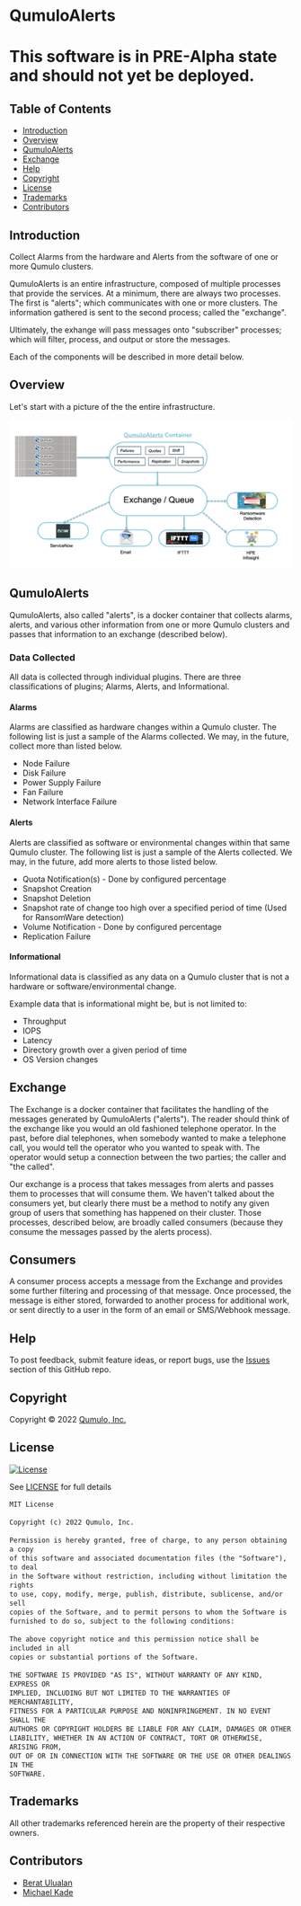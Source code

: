 # QumuloAlerts

# This software is in PRE-Alpha state and should not yet be deployed.

## Table of Contents

   * [Introduction](#introduction)
   * [Overview](#overview)
   * [QumuloAlerts](#qumuloalerts)
   * [Exchange](#exchange)
   * [Help](#help)
   * [Copyright](#copyright)
   * [License](#license)
   * [Trademarks](#trademarks)
   * [Contributors](#contributors)

## Introduction

Collect Alarms from the hardware and Alerts from the software of one or more Qumulo clusters.

QumuloAlerts is an entire infrastructure, composed of multiple processes that provide the services.
At a minimum, there are always two processes. The first is "alerts"; which communicates with
one or more clusters. The information gathered is sent to the second process; called the "exchange".

Ultimately, the exhange will pass messages onto "subscriber" processes; which will filter, process, and output or store the messages.

Each of the components will be described in more detail below.

## Overview

Let's start with a picture of the the entire infrastructure.

![](Docs/QumuloAlerts.png)

## QumuloAlerts

QumuloAlerts, also called "alerts", is a docker container that collects alarms, alerts, and various other information from one or more Qumulo clusters and passes that information to an exchange (described below).

### Data Collected

All data is collected through individual plugins. There are three classifications of plugins; Alarms, Alerts, and Informational.

#### Alarms

Alarms are classified as hardware changes within a Qumulo cluster. The following list is just a sample of the Alarms collected. We may, in the future, collect more than listed below.

- Node Failure
- Disk Failure
- Power Supply Failure
- Fan Failure
- Network Interface Failure

#### Alerts

Alerts are classified as software or environmental changes within that same Qumulo cluster. The following list is just a sample of the Alerts collected. We may, in the future, add more alerts to those listed below.

- Quota Notification(s) - Done by configured percentage
- Snapshot Creation
- Snapshot Deletion
- Snapshot rate of change too high over a specified period of time (Used for RansomWare detection)
- Volume Notification - Done by configured percentage
- Replication Failure

#### Informational

Informational data is classified as any data on a Qumulo cluster that is not a hardware or software/environmental change.

Example data that is informational might be, but is not limited to:

- Throughput
- IOPS
- Latency
- Directory growth over a given period of time
- OS Version changes

## Exchange

The Exchange is a docker container that facilitates the handling of the messages generated by QumuloAlerts ("alerts"). The
reader should think of the exchange like you would an old fashioned telephone operator. In the past, before dial telephones, when somebody wanted to make a telephone call, you would tell the operator who you wanted to speak with. The operator would setup a connection between
the two parties; the caller and "the called". 

Our exchange is a process that takes messages from alerts and passes them to processes that will consume them. We haven't talked about
the consumers yet, but clearly there must be a method to notify any given group of users that something has happened on their cluster.
Those processes, described below, are broadly called consumers (because they consume the messages passed by the alerts process). 

## Consumers

A consumer process accepts a message from the Exchange and provides some further filtering and processing of that message. Once processed, the message is either stored, forwarded to another process for additional work, or sent directly to a user in the form of an email or SMS/Webhook message.

## Help

To post feedback, submit feature ideas, or report bugs, use the [Issues](https://github.com/Qumulo/QumuloAlerts/issues) section of this GitHub repo.

## Copyright

Copyright © 2022 [Qumulo, Inc.](https://qumulo.com)

## License

[![License](https://img.shields.io/badge/license-MIT-green)](https://opensource.org/licenses/MIT)

See [LICENSE](LICENSE) for full details

    MIT License
    
    Copyright (c) 2022 Qumulo, Inc.
    
    Permission is hereby granted, free of charge, to any person obtaining a copy
    of this software and associated documentation files (the "Software"), to deal
    in the Software without restriction, including without limitation the rights
    to use, copy, modify, merge, publish, distribute, sublicense, and/or sell
    copies of the Software, and to permit persons to whom the Software is
    furnished to do so, subject to the following conditions:
    
    The above copyright notice and this permission notice shall be included in all
    copies or substantial portions of the Software.
    
    THE SOFTWARE IS PROVIDED "AS IS", WITHOUT WARRANTY OF ANY KIND, EXPRESS OR
    IMPLIED, INCLUDING BUT NOT LIMITED TO THE WARRANTIES OF MERCHANTABILITY,
    FITNESS FOR A PARTICULAR PURPOSE AND NONINFRINGEMENT. IN NO EVENT SHALL THE
    AUTHORS OR COPYRIGHT HOLDERS BE LIABLE FOR ANY CLAIM, DAMAGES OR OTHER
    LIABILITY, WHETHER IN AN ACTION OF CONTRACT, TORT OR OTHERWISE, ARISING FROM,
    OUT OF OR IN CONNECTION WITH THE SOFTWARE OR THE USE OR OTHER DEALINGS IN THE
    SOFTWARE.

## Trademarks

All other trademarks referenced herein are the property of their respective owners.

## Contributors

 - [Berat Ulualan](https://github.com/beratulualan)
 - [Michael Kade](https://github.com/mikekade)

